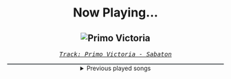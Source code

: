 <div align="center"> 
<h1>Now Playing...</h1>

![Primo Victoria](https://i.scdn.co/image/ab67616d00001e023614e26f0db450a2ed55a4ca)
--
_<samp><a href="https://open.spotify.com/track/5DbAOJ5dYW5A9xBhkeb33t">Track: Primo Victoria - Sabaton</a></samp>_

<div style="border: 1px #4B5054 solid"></div>
<details>
  <summary>
    Previous played songs
  </summary>
  <table>
    <thead>
      <tr>
        <th>
          Artist
        </th>
        <th>
          Song
        </th>
        <th>
          Link
        </th>
      </tr>
    </thead>
    <tbody>
      <tr><td>Sabaton</td><td>Primo Victoria</td><td><a href="https://open.spotify.com/track/5DbAOJ5dYW5A9xBhkeb33t">https://open.spotify.com/track/5DbAOJ5dYW5A9xBhkeb33t</a></td></tr><tr><td>Sabaton</td><td>Primo Victoria</td><td><a href="https://open.spotify.com/track/5DbAOJ5dYW5A9xBhkeb33t">https://open.spotify.com/track/5DbAOJ5dYW5A9xBhkeb33t</a></td></tr><tr><td>Sabaton</td><td>Primo Victoria</td><td><a href="https://open.spotify.com/track/5DbAOJ5dYW5A9xBhkeb33t">https://open.spotify.com/track/5DbAOJ5dYW5A9xBhkeb33t</a></td></tr><tr><td>London Music Works</td><td>Requiem for a Tower</td><td><a href="https://open.spotify.com/track/1r8rG99IneBtqgpUxOBBJt">https://open.spotify.com/track/1r8rG99IneBtqgpUxOBBJt</a></td></tr><tr><td>Two Steps from Hell</td><td>Protectors of the Earth (No Choir)</td><td><a href="https://open.spotify.com/track/1gziFkWcSoJBUuZQ4ITKDM">https://open.spotify.com/track/1gziFkWcSoJBUuZQ4ITKDM</a></td></tr><tr><td>Nashaat Salman</td><td>Unforgettable (feat. Lakieta Bagwell)</td><td><a href="https://open.spotify.com/track/3lHlwA2BnRGea30vdq7vC6">https://open.spotify.com/track/3lHlwA2BnRGea30vdq7vC6</a></td></tr><tr><td>Zayde Wølf</td><td>Heroes</td><td><a href="https://open.spotify.com/track/3SMRRDZmFDjA3Q4nHdMfmT">https://open.spotify.com/track/3SMRRDZmFDjA3Q4nHdMfmT</a></td></tr><tr><td>Zack Hemsey</td><td>See What I've Become</td><td><a href="https://open.spotify.com/track/0uxK3GiLjigKgceER5mdKl">https://open.spotify.com/track/0uxK3GiLjigKgceER5mdKl</a></td></tr><tr><td>2WEI</td><td>Insomnia</td><td><a href="https://open.spotify.com/track/71PTyK6qaZG2gqZFrrxDVK">https://open.spotify.com/track/71PTyK6qaZG2gqZFrrxDVK</a></td></tr><tr><td>Audiomachine</td><td>So Say We All</td><td><a href="https://open.spotify.com/track/27c4b7XB6o5tORKU39lmsK">https://open.spotify.com/track/27c4b7XB6o5tORKU39lmsK</a></td></tr><tr><td>Kozah</td><td>Renaissance</td><td><a href="https://open.spotify.com/track/03GyVL0UtZBtN7rFn4CxYV">https://open.spotify.com/track/03GyVL0UtZBtN7rFn4CxYV</a></td></tr><tr><td>Thomas Bergersen</td><td>Children of the Sun (feat. Merethe Soltvedt)</td><td><a href="https://open.spotify.com/track/6NluARB3Fv0cCx6SerrJEc">https://open.spotify.com/track/6NluARB3Fv0cCx6SerrJEc</a></td></tr><tr><td>League of Legends</td><td>Warriors</td><td><a href="https://open.spotify.com/track/3f4fc8c8unrQeKecmUPEDR">https://open.spotify.com/track/3f4fc8c8unrQeKecmUPEDR</a></td></tr><tr><td>Two Steps from Hell</td><td>None Shall Live</td><td><a href="https://open.spotify.com/track/6tRXfCfNdcAMICHdQerIuu">https://open.spotify.com/track/6tRXfCfNdcAMICHdQerIuu</a></td></tr><tr><td>London Music Works</td><td>Heart of Courage</td><td><a href="https://open.spotify.com/track/4yhf8ZB7I5HQuH7Le7w4cw">https://open.spotify.com/track/4yhf8ZB7I5HQuH7Le7w4cw</a></td></tr><tr><td>Audiomachine</td><td>Guardians At the Gate</td><td><a href="https://open.spotify.com/track/3y7SUOOniE5RfJ2lon75bu">https://open.spotify.com/track/3y7SUOOniE5RfJ2lon75bu</a></td></tr><tr><td>Two Steps from Hell</td><td>Away With Your Fairies</td><td><a href="https://open.spotify.com/track/5VjgAinHNRifpB5H4IJkYS">https://open.spotify.com/track/5VjgAinHNRifpB5H4IJkYS</a></td></tr><tr><td>Two Steps from Hell</td><td>Never Lost Your Life</td><td><a href="https://open.spotify.com/track/63Y7uejLgei04TToyGFS7d">https://open.spotify.com/track/63Y7uejLgei04TToyGFS7d</a></td></tr><tr><td>Two Steps from Hell</td><td>Twin Lights</td><td><a href="https://open.spotify.com/track/6uBbQVdaZAs1KZs4UAQDzR">https://open.spotify.com/track/6uBbQVdaZAs1KZs4UAQDzR</a></td></tr><tr><td>Two Steps from Hell</td><td>Amethyst Prince</td><td><a href="https://open.spotify.com/track/2qYmhWCQWNrCt58BrJmvRc">https://open.spotify.com/track/2qYmhWCQWNrCt58BrJmvRc</a></td></tr>
    </tbody>
  </table>
</details>

</div>
